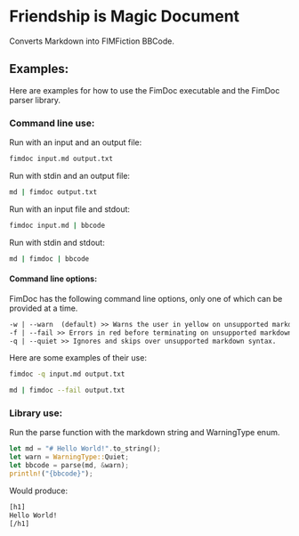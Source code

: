 # Friendship is Magic Document

Converts Markdown into FIMFiction BBCode.

## Examples:
Here are examples for how to use the FimDoc executable and the FimDoc parser library.

### Command line use:
Run with an input and an output file:
```sh
fimdoc input.md output.txt
```

Run with stdin and an output file:
```sh
md | fimdoc output.txt
```

Run with an input file and stdout:
```sh
fimdoc input.md | bbcode
```

Run with stdin and stdout:
```sh
md | fimdoc | bbcode
```

#### Command line options:
FimDoc has the following command line options, only one of which can be provided at a time.

```txt
-w | --warn  (default) >> Warns the user in yellow on unsupported markdown syntax.
-f | --fail >> Errors in red before terminating on unsupported markdown syntax.
-q | --quiet >> Ignores and skips over unsupported markdown syntax.
```

Here are some examples of their use:
```sh
fimdoc -q input.md output.txt
```

```sh
md | fimdoc --fail output.txt
```

### Library use:
Run the parse function with the markdown string and WarningType enum.
```rust
let md = "# Hello World!".to_string();
let warn = WarningType::Quiet;
let bbcode = parse(md, &warn);
println!("{bbcode}");
```

Would produce:
```txt
[h1]
Hello World!
[/h1]
```
